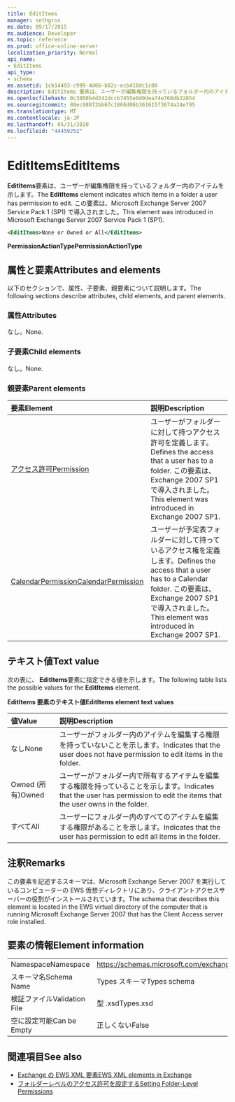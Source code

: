 ```yaml
---
title: EditItems
manager: sethgros
ms.date: 09/17/2015
ms.audience: Developer
ms.topic: reference
ms.prod: office-online-server
localization_priority: Normal
api_name:
- EditItems
api_type:
- schema
ms.assetid: 1cb14493-c999-4d66-b82c-ecb410dc1c00
description: EditItems 要素は、ユーザーが編集権限を持っているフォルダー内のアイテムを示します。 この要素は、Microsoft Exchange Server 2007 Service Pack 1 (SP1) で導入されました。
ms.openlocfilehash: 0c3800b4d242dccb7455e0d0dea74e766db22854
ms.sourcegitcommit: 88ec988f2bb67c1866d06b361615f3674a24e795
ms.translationtype: MT
ms.contentlocale: ja-JP
ms.lasthandoff: 05/31/2020
ms.locfileid: "44459252"
---
```

# <a name="edititems"></a><span data-ttu-id="6b94d-104">EditItems</span><span class="sxs-lookup"><span data-stu-id="6b94d-104">EditItems</span></span>

<span data-ttu-id="6b94d-105">**EditItems**要素は、ユーザーが編集権限を持っているフォルダー内のアイテムを示します。</span><span class="sxs-lookup"><span data-stu-id="6b94d-105">The **EditItems** element indicates which items in a folder a user has permission to edit.</span></span> <span data-ttu-id="6b94d-106">この要素は、Microsoft Exchange Server 2007 Service Pack 1 (SP1) で導入されました。</span><span class="sxs-lookup"><span data-stu-id="6b94d-106">This element was introduced in Microsoft Exchange Server 2007 Service Pack 1 (SP1).</span></span> 
  
```xml
<EditItems>None or Owned or All</EditItems>
```

 <span data-ttu-id="6b94d-107">**PermissionActionType**</span><span class="sxs-lookup"><span data-stu-id="6b94d-107">**PermissionActionType**</span></span>
## <a name="attributes-and-elements"></a><span data-ttu-id="6b94d-108">属性と要素</span><span class="sxs-lookup"><span data-stu-id="6b94d-108">Attributes and elements</span></span>

<span data-ttu-id="6b94d-109">以下のセクションで、属性、子要素、親要素について説明します。</span><span class="sxs-lookup"><span data-stu-id="6b94d-109">The following sections describe attributes, child elements, and parent elements.</span></span>
  
### <a name="attributes"></a><span data-ttu-id="6b94d-110">属性</span><span class="sxs-lookup"><span data-stu-id="6b94d-110">Attributes</span></span>

<span data-ttu-id="6b94d-111">なし。</span><span class="sxs-lookup"><span data-stu-id="6b94d-111">None.</span></span>
  
### <a name="child-elements"></a><span data-ttu-id="6b94d-112">子要素</span><span class="sxs-lookup"><span data-stu-id="6b94d-112">Child elements</span></span>

<span data-ttu-id="6b94d-113">なし。</span><span class="sxs-lookup"><span data-stu-id="6b94d-113">None.</span></span>
  
### <a name="parent-elements"></a><span data-ttu-id="6b94d-114">親要素</span><span class="sxs-lookup"><span data-stu-id="6b94d-114">Parent elements</span></span>

|<span data-ttu-id="6b94d-115">**要素**</span><span class="sxs-lookup"><span data-stu-id="6b94d-115">**Element**</span></span>|<span data-ttu-id="6b94d-116">**説明**</span><span class="sxs-lookup"><span data-stu-id="6b94d-116">**Description**</span></span>|
|:-----|:-----|
|[<span data-ttu-id="6b94d-117">アクセス許可</span><span class="sxs-lookup"><span data-stu-id="6b94d-117">Permission</span></span>](permission.md) <br/> |<span data-ttu-id="6b94d-118">ユーザーがフォルダーに対して持つアクセス許可を定義します。</span><span class="sxs-lookup"><span data-stu-id="6b94d-118">Defines the access that a user has to a folder.</span></span> <span data-ttu-id="6b94d-119">この要素は、Exchange 2007 SP1 で導入されました。</span><span class="sxs-lookup"><span data-stu-id="6b94d-119">This element was introduced in Exchange 2007 SP1.</span></span>  <br/> |
|[<span data-ttu-id="6b94d-120">CalendarPermission</span><span class="sxs-lookup"><span data-stu-id="6b94d-120">CalendarPermission</span></span>](calendarpermission.md) <br/> |<span data-ttu-id="6b94d-121">ユーザーが予定表フォルダーに対して持っているアクセス権を定義します。</span><span class="sxs-lookup"><span data-stu-id="6b94d-121">Defines the access that a user has to a Calendar folder.</span></span> <span data-ttu-id="6b94d-122">この要素は、Exchange 2007 SP1 で導入されました。</span><span class="sxs-lookup"><span data-stu-id="6b94d-122">This element was introduced in Exchange 2007 SP1.</span></span>  <br/> |
   
## <a name="text-value"></a><span data-ttu-id="6b94d-123">テキスト値</span><span class="sxs-lookup"><span data-stu-id="6b94d-123">Text value</span></span>

<span data-ttu-id="6b94d-124">次の表に、 **EditItems**要素に指定できる値を示します。</span><span class="sxs-lookup"><span data-stu-id="6b94d-124">The following table lists the possible values for the **EditItems** element.</span></span> 
  
<span data-ttu-id="6b94d-125">**EditItems 要素のテキスト値**</span><span class="sxs-lookup"><span data-stu-id="6b94d-125">**EditItems element text values**</span></span>

|<span data-ttu-id="6b94d-126">**値**</span><span class="sxs-lookup"><span data-stu-id="6b94d-126">**Value**</span></span>|<span data-ttu-id="6b94d-127">**説明**</span><span class="sxs-lookup"><span data-stu-id="6b94d-127">**Description**</span></span>|
|:-----|:-----|
|<span data-ttu-id="6b94d-128">なし</span><span class="sxs-lookup"><span data-stu-id="6b94d-128">None</span></span>  <br/> |<span data-ttu-id="6b94d-129">ユーザーがフォルダー内のアイテムを編集する権限を持っていないことを示します。</span><span class="sxs-lookup"><span data-stu-id="6b94d-129">Indicates that the user does not have permission to edit items in the folder.</span></span>  <br/> |
|<span data-ttu-id="6b94d-130">Owned (所有)</span><span class="sxs-lookup"><span data-stu-id="6b94d-130">Owned</span></span>  <br/> |<span data-ttu-id="6b94d-131">ユーザーがフォルダー内で所有するアイテムを編集する権限を持っていることを示します。</span><span class="sxs-lookup"><span data-stu-id="6b94d-131">Indicates that the user has permission to edit the items that the user owns in the folder.</span></span>  <br/> |
|<span data-ttu-id="6b94d-132">すべて</span><span class="sxs-lookup"><span data-stu-id="6b94d-132">All</span></span>  <br/> |<span data-ttu-id="6b94d-133">ユーザーにフォルダー内のすべてのアイテムを編集する権限があることを示します。</span><span class="sxs-lookup"><span data-stu-id="6b94d-133">Indicates that the user has permission to edit all items in the folder.</span></span>  <br/> |
   
## <a name="remarks"></a><span data-ttu-id="6b94d-134">注釈</span><span class="sxs-lookup"><span data-stu-id="6b94d-134">Remarks</span></span>

<span data-ttu-id="6b94d-135">この要素を記述するスキーマは、Microsoft Exchange Server 2007 を実行しているコンピューターの EWS 仮想ディレクトリにあり、クライアントアクセスサーバーの役割がインストールされています。</span><span class="sxs-lookup"><span data-stu-id="6b94d-135">The schema that describes this element is located in the EWS virtual directory of the computer that is running Microsoft Exchange Server 2007 that has the Client Access server role installed.</span></span>
  
## <a name="element-information"></a><span data-ttu-id="6b94d-136">要素の情報</span><span class="sxs-lookup"><span data-stu-id="6b94d-136">Element information</span></span>

|||
|:-----|:-----|
|<span data-ttu-id="6b94d-137">Namespace</span><span class="sxs-lookup"><span data-stu-id="6b94d-137">Namespace</span></span>  <br/> |https://schemas.microsoft.com/exchange/services/2006/types  <br/> |
|<span data-ttu-id="6b94d-138">スキーマ名</span><span class="sxs-lookup"><span data-stu-id="6b94d-138">Schema Name</span></span>  <br/> |<span data-ttu-id="6b94d-139">Types スキーマ</span><span class="sxs-lookup"><span data-stu-id="6b94d-139">Types schema</span></span>  <br/> |
|<span data-ttu-id="6b94d-140">検証ファイル</span><span class="sxs-lookup"><span data-stu-id="6b94d-140">Validation File</span></span>  <br/> |<span data-ttu-id="6b94d-141">型 .xsd</span><span class="sxs-lookup"><span data-stu-id="6b94d-141">Types.xsd</span></span>  <br/> |
|<span data-ttu-id="6b94d-142">空に設定可能</span><span class="sxs-lookup"><span data-stu-id="6b94d-142">Can be Empty</span></span>  <br/> |<span data-ttu-id="6b94d-143">正しくない</span><span class="sxs-lookup"><span data-stu-id="6b94d-143">False</span></span>  <br/> |
   
## <a name="see-also"></a><span data-ttu-id="6b94d-144">関連項目</span><span class="sxs-lookup"><span data-stu-id="6b94d-144">See also</span></span>

- [<span data-ttu-id="6b94d-145">Exchange の EWS XML 要素</span><span class="sxs-lookup"><span data-stu-id="6b94d-145">EWS XML elements in Exchange</span></span>](ews-xml-elements-in-exchange.md)
- [<span data-ttu-id="6b94d-146">フォルダーレベルのアクセス許可を設定する</span><span class="sxs-lookup"><span data-stu-id="6b94d-146">Setting Folder-Level Permissions</span></span>](https://msdn.microsoft.com/library/c7530e86-5112-401c-b10a-9c054ae59f07%28Office.15%29.aspx)

